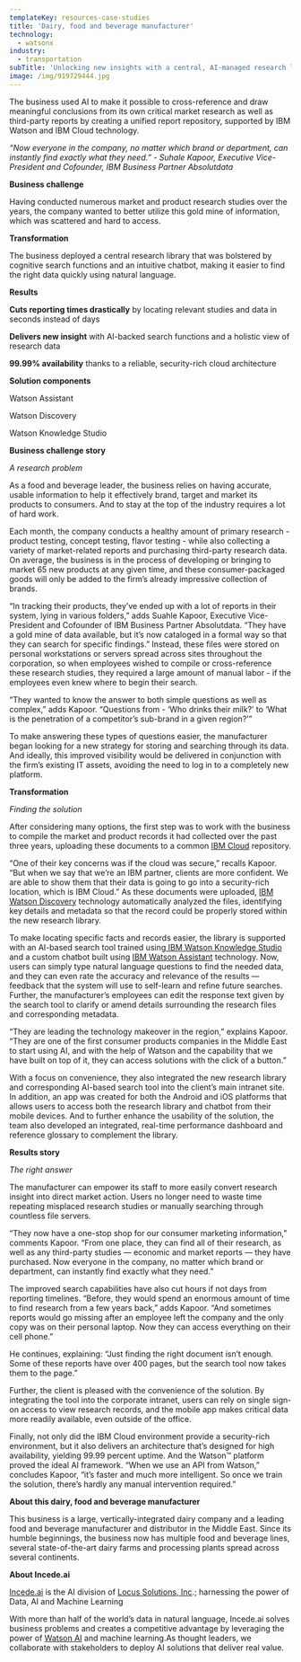 ```yaml
---
templateKey: resources-case-studies
title: 'Dairy, food and beverage manufacturer'
technology:
  - watsonx
industry:
  - transportation
subTitle: 'Unlocking new insights with a central, AI-managed research library'
image: /img/919729444.jpg
---
```

The business used AI to make it possible to cross-reference and draw meaningful conclusions from its own critical market research as well as third-party reports by creating a unified report repository, supported by IBM Watson and IBM Cloud technology.

*“Now everyone in the company, no matter which brand or department, can instantly find exactly what they need.” - Suhale Kapoor, Executive Vice-President and Cofounder, IBM Business Partner Absolutdata*

**Business challenge**

Having conducted numerous market and product research studies over the years, the company wanted to better utilize this gold mine of information, which was scattered and hard to access.

**Transformation**

The business deployed a central research library that was bolstered by cognitive search functions and an intuitive chatbot, making it easier to find the right data quickly using natural language.

**Results**

**Cuts reporting times drastically** by locating relevant studies and data in seconds instead of days

**Delivers new insight** with AI-backed search functions and a holistic view of research data

**99.99% availability** thanks to a reliable, security-rich cloud architecture

**Solution components**

Watson Assistant

Watson Discovery

Watson Knowledge Studio

**Business challenge story**

*A research problem*

As a food and beverage leader, the business relies on having accurate, usable information to help it effectively brand, target and market its products to consumers. And to stay at the top of the industry requires a lot of hard work.

Each month, the company conducts a healthy amount of primary research - product testing, concept testing, flavor testing - while also collecting a variety of market-related reports and purchasing third-party research data. On average, the business is in the process of developing or bringing to market 65 new products at any given time, and these consumer-packaged goods will only be added to the firm’s already impressive collection of brands.

“In tracking their products, they’ve ended up with a lot of reports in their system, lying in various folders,” adds Suahle Kapoor, Executive Vice-President and Cofounder of IBM Business Partner Absolutdata. “They have a gold mine of data available, but it’s now cataloged in a formal way so that they can search for specific findings.” Instead, these files were stored on personal workstations or servers spread across sites throughout the corporation, so when employees wished to compile or cross-reference these research studies, they required a large amount of manual labor - if the employees even knew where to begin their search.

“They wanted to know the answer to both simple questions as well as complex,” adds Kapoor. “Questions from - ‘Who drinks their milk?’ to ‘What is the penetration of a competitor’s sub-brand in a given region?’”

To make answering these types of questions easier, the manufacturer began looking for a new strategy for storing and searching through its data. And ideally, this improved visibility would be delivered in conjunction with the firm’s existing IT assets, avoiding the need to log in to a completely new platform.

**Transformation**

*Finding the solution*

After considering many options, the first step was to work with the business to compile the market and product records it had collected over the past three years, uploading these documents to a common [IBM Cloud](https://www.ibm.com/cloud/) repository.

“One of their key concerns was if the cloud was secure,” recalls Kapoor. “But when we say that we’re an IBM partner, clients are more confident. We are able to show them that their data is going to go into a security-rich location, which is IBM Cloud.” As these documents were uploaded, [IBM Watson Discovery](https://www.ibm.com/cloud/watson-discovery) technology automatically analyzed the files, identifying key details and metadata so that the record could be properly stored within the new research library.

To make locating specific facts and records easier, the library is supported with an AI-based search tool trained using[ IBM Watson Knowledge Studio](https://www.ibm.com/watson/services/knowledge-studio) and a custom chatbot built using [IBM Watson Assistant](https://www.ibm.com/cloud/watson-assistant/) technology. Now, users can simply type natural language questions to find the needed data, and they can even rate the accuracy and relevance of the results — feedback that the system will use to self-learn and refine future searches. Further, the manufacturer’s employees can edit the response text given by the search tool to clarify or amend details surrounding the research files and corresponding metadata.

“They are leading the technology makeover in the region,” explains Kapoor. “They are one of the first consumer products companies in the Middle East to start using AI, and with the help of Watson and the capability that we have built on top of it, they can access solutions with the click of a button.”

With a focus on convenience, they also integrated the new research library and corresponding AI-based search tool into the client’s main intranet site. In addition, an app was created for both the Android and iOS platforms that allows users to access both the research library and chatbot from their mobile devices. And to further enhance the usability of the solution, the team also developed an integrated, real-time performance dashboard and reference glossary to complement the library.

**Results story**

*The right answer*

The manufacturer can empower its staff to more easily convert research insight into direct market action. Users no longer need to waste time repeating misplaced research studies or manually searching through countless file servers.

“They now have a one-stop shop for our consumer marketing information,” comments Kapoor. “From one place, they can find all of their research, as well as any third-party studies — economic and market reports — they have purchased. Now everyone in the company, no matter which brand or department, can instantly find exactly what they need.”

The improved search capabilities have also cut hours if not days from reporting timelines. “Before, they would spend an enormous amount of time to find research from a few years back,” adds Kapoor. “And sometimes reports would go missing after an employee left the company and the only copy was on their personal laptop. Now they can access everything on their cell phone.”

He continues, explaining: “Just finding the right document isn’t enough. Some of these reports have over 400 pages, but the search tool now takes them to the page.”

Further, the client is pleased with the convenience of the solution. By integrating the tool into the corporate intranet, users can rely on single sign-on access to view research records, and the mobile app makes critical data more readily available, even outside of the office.

Finally, not only did the IBM Cloud environment provide a security-rich environment, but it also delivers an architecture that’s designed for high availability, yielding 99.99 percent uptime. And the Watson™ platform proved the ideal AI framework. “When we use an API from Watson,” concludes Kapoor, “it’s faster and much more intelligent. So once we train the solution, there’s hardly any manual intervention required.”

**About this dairy, food and beverage manufacturer**

This business is a large, vertically-integrated dairy company and a leading food and beverage manufacturer and distributor in the Middle East. Since its humble beginnings, the business now has multiple food and beverage lines, several state-of-the-art dairy farms and processing plants spread across several continents.

**About Incede.ai**

[Incede.ai](https://www.incede.ai) is the AI division of [Locus Solutions, Inc](http://www.locussolutions.com).; harnessing the power of Data, AI and Machine Learning

With more than half of the world’s data in natural language, Incede.ai solves business problems and creates a competitive advantage by leveraging the power of [Watson AI](https://www.ibm.com/watson) and machine learning.As thought leaders, we collaborate with stakeholders to deploy AI solutions that deliver real value.
